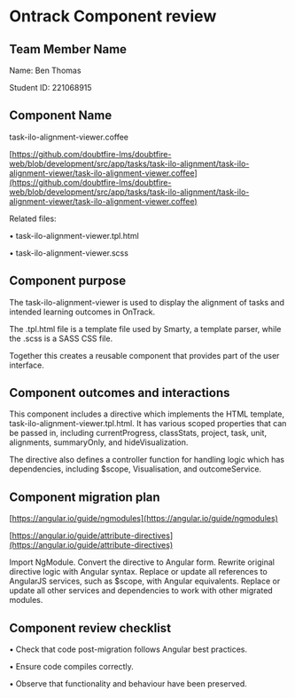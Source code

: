 # Ontrack Component review

## Team Member Name

Name: Ben Thomas

Student ID: 221068915

## Component Name

task-ilo-alignment-viewer.coffee

[https://github.com/doubtfire-lms/doubtfire-web/blob/development/src/app/tasks/task-ilo-alignment/task-ilo-alignment-viewer/task-ilo-alignment-viewer.coffee](https://github.com/doubtfire-lms/doubtfire-web/blob/development/src/app/tasks/task-ilo-alignment/task-ilo-alignment-viewer/task-ilo-alignment-viewer.coffee)

Related files:

• task-ilo-alignment-viewer.tpl.html

• task-ilo-alignment-viewer.scss

## Component purpose

The task-ilo-alignment-viewer is used to display the alignment of tasks and intended learning
outcomes in OnTrack.

The .tpl.html file is a template file used by Smarty, a template parser, while the .scss is a SASS
CSS file.

Together this creates a reusable component that provides part of the user interface.

## Component outcomes and interactions

This component includes a directive which implements the HTML template,
task-ilo-alignment-viewer.tpl.html. It has various scoped properties that can be passed in,
including currentProgress, classStats, project, task, unit, alignments, summaryOnly, and
hideVisualization.

The directive also defines a controller function for handling logic which has dependencies,
including $scope, Visualisation, and outcomeService.

## Component migration plan

[https://angular.io/guide/ngmodules](https://angular.io/guide/ngmodules)

[https://angular.io/guide/attribute-directives](https://angular.io/guide/attribute-directives)

Import NgModule. Convert the directive to Angular form. Rewrite original directive logic with
Angular syntax. Replace or update all references to AngularJS services, such as $scope, with Angular
equivalents. Replace or update all other services and dependencies to work with other migrated
modules.

## Component review checklist

• Check that code post-migration follows Angular best practices.

• Ensure code compiles correctly.

• Observe that functionality and behaviour have been preserved.
